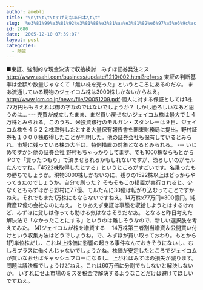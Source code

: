 ```yaml
---
author: ameblo
title: "\n\t\t\t\tすげえなあ日本\t\t"
slug: '%e3%81%99%e3%81%92%e3%81%88%e3%81%aa%e3%81%82%e6%97%a5%e6%9c%ac'
id: 2680
date: '2005-12-10 07:39:07'
layout: post
categories:
  - 随筆
---
```


■東証、強制的な現金決済で収拾検討　みずほ証券発注ミス http://www.asahi.com/business/update/1210/002.html?ref=rss 東証の判断基準は金額や数量じゃなくて「無い株を売った」というところにあるのだな。 まあ流通している現物のジェイコム株は3000株しかないからねえ。 http://www.jcm.co.jp/news/file/20051209.pdf 個人に対する保証としては1株77万円ももらえれば御の字なのではないでしょうか？ しかし恐ろしいなあと思うのは… --- 売買が成立したまま、まだ買い戻せないジェイコム株は最大で１４万株とみられる。このうち、米投資銀行のモルガン・スタンレーは９日、ジェイコム株を４５２２株取得したとする大量保有報告書を関東財務局に提出。野村証券も１０００株取得したことが判明した。他の証券会社も保有しているとみられ、市場に残っている株の大半は、特例措置の対象となるとみられる。 --- いじめですか＞他の証券会社 野村もちゃっかりしてます、でも1000株ならもとからIPOで「買ったつもり」で済ませられるかもしれないですが、恐ろしいのがモルたんですね。「4522株取得したとする」というところがすごいです。名乗ったもの勝ちでしょうか。現物3000株しかないのに、残りの1522株以上はどっからやってきたのでしょうか。自分で刷った？ そもそもこの措置が実行されると、少なくともみずほから野村に7.7億、モルたんに30億は転がり込むってことですかねえ。それでもまだ1万株にもならないですねえ。14万株x77万円=300億円。純資産12億の会社なのにねえ。 とりあえず東証は事態を収拾しようとはするけれど、みずほに貸しは作っても助ける気はなさそうだなあ。 となると昨日考えた解決法で「なかったことにする」というのは難しそうなので、新しい選択肢を考えてみた。 (4)ジェイコムが株を増資する 　14万株第三者割当増資＆公開買い付けという収集方法はどうでしょうね。で、みずほが買い取っておわり。もとから1円単位株だし、これ以上株価に影響の起きる事件なんておきそうにないし、むしろプラスに働くんじゃないでしょうかね。株価が安定したところでジェイコムが買いなおせばキャッシュフローになるし、上がればみずほの損失が減ります。問題は議決権でしょうけどねえ。これは60万倍に分割でもしないと解決しないか。 いずれにせよ市場のミスを税金で解決するようなことだけは避けてほしいですねえ。